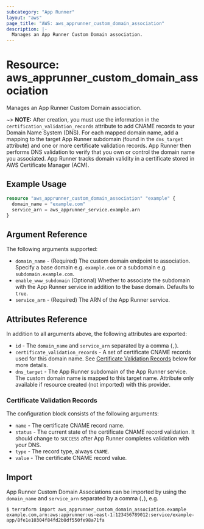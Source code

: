 ```yaml
---
subcategory: "App Runner"
layout: "aws"
page_title: "AWS: aws_apprunner_custom_domain_association"
description: |-
  Manages an App Runner Custom Domain association.
---
```


# Resource: aws_apprunner_custom_domain_association

Manages an App Runner Custom Domain association.

~> **NOTE:** After creation, you must use the information in the `certification_validation_records` attribute to add CNAME records to your Domain Name System (DNS). For each mapped domain name, add a mapping to the target App Runner subdomain (found in the `dns_target` attribute) and one or more certificate validation records. App Runner then performs DNS validation to verify that you own or control the domain name you associated. App Runner tracks domain validity in a certificate stored in AWS Certificate Manager (ACM).

## Example Usage

```terraform
resource "aws_apprunner_custom_domain_association" "example" {
  domain_name = "example.com"
  service_arn = aws_apprunner_service.example.arn
}
```

## Argument Reference

The following arguments supported:

* `domain_name` - (Required) The custom domain endpoint to association. Specify a base domain e.g. `example.com` or a subdomain e.g. `subdomain.example.com`.
* `enable_www_subdomain` (Optional) Whether to associate the subdomain with the App Runner service in addition to the base domain. Defaults to `true`.
* `service_arn` - (Required) The ARN of the App Runner service.

## Attributes Reference

In addition to all arguments above, the following attributes are exported:

* `id` - The `domain_name` and `service_arn` separated by a comma (`,`).
* `certificate_validation_records` - A set of certificate CNAME records used for this domain name. See [Certificate Validation Records](#certificate-validation-records) below for more details.
* `dns_target` - The App Runner subdomain of the App Runner service. The custom domain name is mapped to this target name. Attribute only available if resource created (not imported) with this provider.

### Certificate Validation Records

The configuration block consists of the following arguments:

* `name` - The certificate CNAME record name.
* `status` - The current state of the certificate CNAME record validation. It should change to `SUCCESS` after App Runner completes validation with your DNS.
* `type` - The record type, always `CNAME`.
* `value` - The certificate CNAME record value.

## Import

App Runner Custom Domain Associations can be imported by using the `domain_name` and `service_arn` separated by a comma (`,`), e.g.

```
$ terraform import aws_apprunner_custom_domain_association.example example.com,arn:aws:apprunner:us-east-1:123456789012:service/example-
app/8fe1e10304f84fd2b0df550fe98a71fa
```
